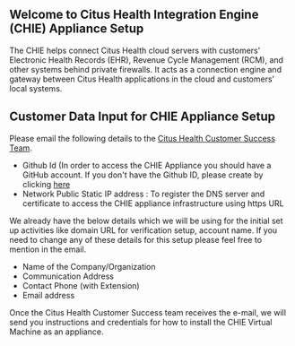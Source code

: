 ## Welcome to Citus Health Integration Engine (CHIE) Appliance Setup

The CHIE helps connect Citus Health cloud servers with customers’ Electronic Health Records (EHR), Revenue Cycle Management (RCM), and other systems behind private firewalls. It acts as a connection engine and gateway between Citus Health applications in the cloud and customers’ local systems.

## Customer Data Input for CHIE Appliance Setup

Please email the following details to the [Citus Health Customer Success Team](customer-success-chie@citushealth.com).
* Github Id (In order to access the CHIE Appliance you should have a GitHub account. If you don't have the Github ID, please create by clicking [here](https://github.com/join) 
* Network Public Static IP address : To register the DNS server and certificate to access the CHIE appliance infrastructure using https URL

We already have the below details which we will be using for the initial set up activities like domain URL for verification setup, account name. If you need to change any of these details for this setup please feel free to mention in the email.

 - Name of the Company/Organization
 - Communication Address
 - Contact Phone (with Extension)
 - Email address

Once the Citus Health Customer Success team receives the e-mail, we will send you instructions and credentials for how to install the CHIE Virtual Machine as an appliance.
